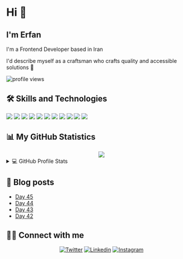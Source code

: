 # Hi 👋

## I'm Erfan

I'm a Frontend Developer based in Iran

I'd describe myself as a craftsman who crafts quality and accessible solutions 🌠

<img src="https://gpvc.arturio.dev/erfanansari" alt="profile views">


## 🛠️ Skills and Technologies

![](https://img.shields.io/badge/JavaScript-informational?style=flat-square&logo=JavaScript&logoColor=white&color=F7DF1E)
![](https://img.shields.io/badge/HTML-informational?style=flat-square&logo=html5&logoColor=white&color=E34F26)
![](https://img.shields.io/badge/CSS-informational?style=flat-square&logo=CSS3&logoColor=white&color=E34F26)
![](https://img.shields.io/badge/Markdown-informational?style=flat-square&logo=Markdown&logoColor=white&color=000000)
![](https://img.shields.io/badge/Git-informational?style=flat-square&logo=Git&logoColor=white&color=F05032)
![](https://img.shields.io/badge/GitHub-informational?style=flat-square&logo=GitHub&logoColor=white&color=181717)
![](https://img.shields.io/badge/Vercel-informational?style=flat-square&logo=Vercel&logoColor=white&color=000000)
![](https://img.shields.io/badge/Heroku-informational?style=flat-square&logo=Heroku&logoColor=white&color=430098)
![](https://img.shields.io/badge/MySQL-informational?style=flat-square&logo=mysql&logoColor=white&color=4479A1)
![](https://img.shields.io/badge/Linux-informational?style=flat-square&logo=Linux&logoColor=white&color=FCC624)
![](https://img.shields.io/badge/React-%23327FC7.svg?style=flat-square&logo=react&logoColor=aDAFB&color=32363E)


<!-- ![](https://img.shields.io/badge/Canva-informational?style=flat-sqaure&logo=Canva&logoColor=white&color=00C4CC) -->
<!-- ![](https://img.shields.io/badge/GitHub%20Pages-%23327FC7.svg?logo=github&logoColor=white) -->
<!-- ![](https://img.shields.io/badge/Jekyll-informational?style=flat-sqaure&logo=Jekyll&logoColor=white&color=CC0000) -->
<!-- ![](https://img.shields.io/badge/Arduino-informational?style=flat-square&logo=arduino&logoColor=white&color=00979D) -->
<!-- ![](https://img.shields.io/badge/PostgreSQL-informational?style=flat-square&logo=PostgreSQL&logoColor=white&color=4169E1) -->
<!-- ![](https://img.shields.io/badge/Scikit_Learn-F7931E?style=flat-square&logo=scikit-learn&logoColor=white&color=F7931E) -->
<!-- ![](https://img.shields.io/badge/Pandas-informational?style=flat-square&logo=pandas&logoColor=white&color=150458) -->
<!-- ![](https://img.shields.io/badge/Numpy-informational?style=flat-square&logo=Numpy&logoColor=white&color=013243) -->
<!-- ![](https://img.shields.io/badge/Flask-informational?style=flat-square&logo=Flask&logoColor=white&color=000000) -->
<!-- ![](https://img.shields.io/badge/Django-F7931E?style=flat-square&logo=django&logoColor=white&color=092E20) -->
<!-- ![](https://img.shields.io/badge/Plotly-informational?style=flat-square&logo=Plotly&logoColor=white&color=3F4F75) -->
<!-- ![](https://img.shields.io/badge/Power%20BI-F7931E?style=flat-square&logo=powerbi&logoColor=white&color=F2C811) -->
<!-- ![](https://img.shields.io/badge/Snowflake-F7931E?style=flat-square&logo=snowflake&logoColor=white&color=29B5E8) -->
<!-- ![](https://img.shields.io/badge/Windows-informational?style=flat-square&logo=Windows&logoColor=white&color=0078D6) -->
<!-- ![](https://img.shields.io/badge/Jupyter-informational?style=flat-square&logo=Jupyter&logoColor=white&color=F37626) -->
<!-- ![](https://img.shields.io/badge/Notion-informational?style=flat-square&logo=Notion&logoColor=white&color=000000) -->
<!-- ![](https://img.shields.io/badge/Jira-informational?style=flat-square&logo=jira&logoColor=white&color=0052CC) -->
<!-- ![](https://img.shields.io/badge/OBS%20Studio-informational?style=flat-square&logo=obs-studio&logoColor=white&color=302E31) -->
<!-- ![](https://img.shields.io/badge/Assembly%20-%23525252.svg?logo=mega&logoColor=white) -->
<!-- ![](https://img.shields.io/badge/C++-informational?style=flat-square&logo=c%2B%2B&logoColor=white&color=00599C) -->
<!-- ![](https://img.shields.io/badge/C-informational?style=flat-square&logo=C&logoColor=white&color=A8B9CC) -->
<!-- ![](https://img.shields.io/badge/Java-informational?style=flat-square&logo=Java&logoColor=white&color=007396) -->
<!-- ![](https://img.shields.io/badge/Python-informational?style=flat-square&logo=Python&logoColor=white&color=3776AB) -->
<!-- ![](https://img.shields.io/badge/Dart-informational?style=flat-sqaure&logo=Dart&logoColor=white) -->
<!-- ![](https://img.shields.io/badge/Bash_Scripting-informational?style=flat-square&logo=gnu-bash&logoColor=white&color=4EAA25) -->


## 📊 My GitHub Statistics

<div align="center">
  <img src="https://github-readme-streak-stats.herokuapp.com?user=erfanansari&theme=highcontrast"/>
</div>

<details> 
  <summary>💻 GitHub Profile Stats</summary>
  <div align="center">
    <br/>
        <a href="https://github.com/anuraghazra/github-readme-stats"><img alt="erfanansari's Github Stats" src="https://github-readme-stats.vercel.app/api?username=erfanansari&show_icons=true&count_private=true&theme=vision-friendly-dark&hide_border=true" height="192px"/></a>
    <a href="https://github.com/anuraghazra/github-readme-stats"><img alt="erfanansari's Top Languages" src="https://github-readme-stats.vercel.app/api/top-langs/?username=erfanansari&langs_count=8&layout=compact&theme=vision-friendly-dark&hide_border=true" height="192px"/></a>
    <br/>
  </div>
  <b>Note:</b> <em>Top languages is only a metric of the languages my public code consists of and doesn't reflect experience or skill level.</em>
</details>

## 📕 Blog posts

<!-- BLOG-POST-LIST:START -->
- [Day 45](https://erfanansari-learning.vercel.app//hdoc/Day-45/)
- [Day 44](https://erfanansari-learning.vercel.app//hdoc/Day-44/)
- [Day 43](https://erfanansari-learning.vercel.app//hdoc/Day-43/)
- [Day 42](https://erfanansari-learning.vercel.app//hdoc/Day-42/)
<!-- BLOG-POST-LIST:END -->

## 🙋‍♂️ Connect with me

<p align="center">
    <a href="https://twitter.com/erfanansari"><img alt="Twitter" title="Twitter" src="https://img.shields.io/badge/-Twitter-1DA1F2?style=for-the-badge&logo=twitter&logoColor=white"/></a>
    <a href="https://www.linkedin.com/in/absharaslam/"><img alt="Linkedin" title="LinkedIn" src="https://img.shields.io/badge/-Linkedin-0A66C2?style=for-the-badge&logo=linkedin&logoColor=white"/></a>
    <a href="https://www.instagram.com/erfanansari/"><img alt="Instagram" title="Instagram" src="https://img.shields.io/badge/-Instagram-E4405F?style=for-the-badge&logo=instagram&logoColor=white"/></a>
    
</p>



<!--
**erfanansari/erfanansari** is a ✨ _special_ ✨ repository because its `README.md` (this file) appears on your GitHub profile.

Here are some ideas to get you started:

- 🔭 I’m currently working on ...
- 🌱 I’m currently learning ...
- 👯 I’m looking to collaborate on ...
- 🤔 I’m looking for help with ...
- 💬 Ask me about ...
- 📫 How to reach me: ...
- 😄 Pronouns: ...
- ⚡ Fun fact: ...
-->
